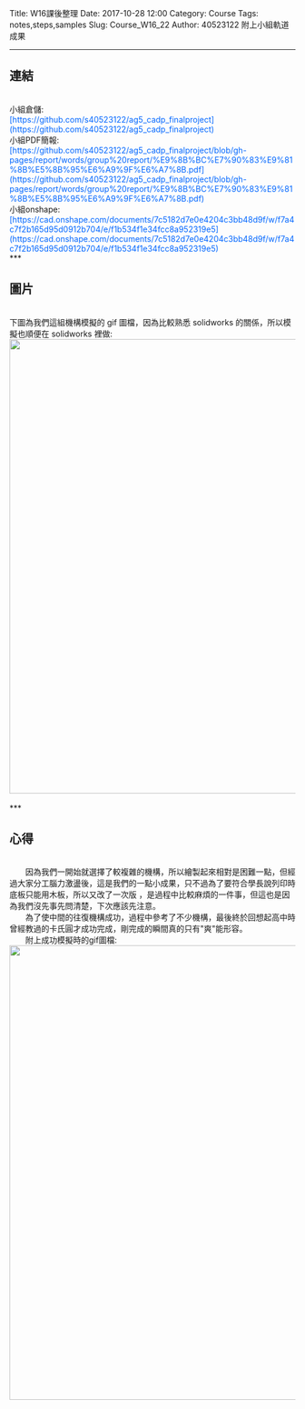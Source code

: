 Title: W16課後整理
Date: 2017-10-28 12:00
Category: Course
Tags: notes,steps,samples
Slug: Course_W16_22
Author: 40523122
附上小組軌道成果
<!-- PELICAN_END_SUMMARY -->
   *** 
<h2>連結</h2><br/>
小組倉儲:<br/>
<font color="#0066FF">[https://github.com/s40523122/ag5_cadp_finalproject](https://github.com/s40523122/ag5_cadp_finalproject) </font><br/>
小組PDF簡報:<br/>
<font color="#0066FF">[https://github.com/s40523122/ag5_cadp_finalproject/blob/gh-pages/report/words/group%20report/%E9%8B%BC%E7%90%83%E9%81%8B%E5%8B%95%E6%A9%9F%E6%A7%8B.pdf](https://github.com/s40523122/ag5_cadp_finalproject/blob/gh-pages/report/words/group%20report/%E9%8B%BC%E7%90%83%E9%81%8B%E5%8B%95%E6%A9%9F%E6%A7%8B.pdf) </font><br/>
小組onshape:<br/>
<font color="#0066FF">[https://cad.onshape.com/documents/7c5182d7e0e4204c3bb48d9f/w/f7a4c7f2b165d95d0912b704/e/f1b534f1e34fcc8a952319e5](https://cad.onshape.com/documents/7c5182d7e0e4204c3bb48d9f/w/f7a4c7f2b165d95d0912b704/e/f1b534f1e34fcc8a952319e5) </font><br/>
 ***
<h2>圖片</h2><br/>
下圖為我們這組機構模擬的 gif 圖檔，因為比較熟悉 solidworks 的關係，所以模擬也順便在 solidworks 裡做:
 <img src="./../pictures/line/9.gif" width="800"> <br/><br/>
  ***
<h2>心得</h2><br/>
　　因為我們一開始就選擇了較複雜的機構，所以繪製起來相對是困難一點，但經過大家分工腦力激盪後，這是我們的一點小成果，只不過為了要符合學長說列印時底板只能用木板，所以又改了一次版 ，是過程中比較麻煩的一件事，但這也是因為我們沒先事先問清楚，下次應該先注意。<br/>
　　為了使中間的往復機構成功，過程中參考了不少機構，最後終於回想起高中時曾經教過的卡氏圓才成功完成，剛完成的瞬間真的只有"爽"能形容。<br/>
　　附上成功模擬時的gif圖檔:<br/>
<img src="./../pictures/line/10.gif" width="800"> <br/><br/>


